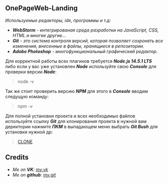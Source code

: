 **__OnePageWeb-Landing__**
---
*Используемые редакторы, ide, программы и т.д:*
* *__WebStorm__ - интегрированая среда разработки на JavaScript, CSS, HTML и многие другие...*
* *__Git__ - это система контроля версий, которая позволяет сохронять все изменения, внесенные в файлы, хранящиеся в репозитории.*
* *__Adobe Photoshop__ - многофункциональный графический редактор.*

Для корректной работы всех плагинов требуется *__Node.js 14.5.1 LTS__* либо если у вас уже установлен *__Node__* используйте свою *__Console__* для проверки версии *__Node__*:
> node -v

Так же стоит проверить версию *__NPM__* для этого в *__Console__* вводим следущую команду: 
> npm -v 

Для полной установки проекта и всех необходимых файлов используйте ссылку *__Git__* для клонирования проекта в нужной вам дериктории нажмите *__ПКМ__* в выпадающем меню выбрать *__Git Bush__* для установки нужной др:
> [CLONE](https://github.com/nevermore-base/OnePageWeb-landing.git)

**__Credits__**
---
* *Me on __VK__: [my.vk](https://vk.com/brazzz3rs)*
* *Me on __github__: [my.git](https://github.com/nevermore-base)*
         
